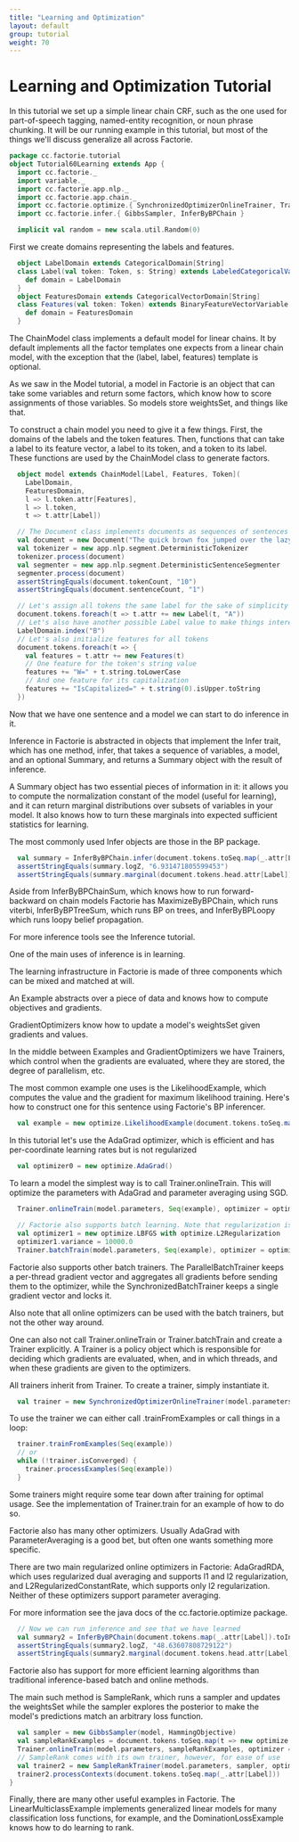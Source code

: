```yaml
---
title: "Learning and Optimization"
layout: default
group: tutorial
weight: 70
---
```



Learning and Optimization Tutorial
================

In this tutorial we set up a simple linear chain CRF, such as the one used for part-of-speech tagging,
named-entity recognition, or noun phrase chunking. It will be our running example in this
tutorial, but most of the things we'll discuss generalize all across Factorie.

```scala
package cc.factorie.tutorial
object Tutorial60Learning extends App {
  import cc.factorie._
  import variable._
  import cc.factorie.app.nlp._
  import cc.factorie.app.chain._
  import cc.factorie.optimize.{ SynchronizedOptimizerOnlineTrainer, Trainer, SampleRankTrainer }
  import cc.factorie.infer.{ GibbsSampler, InferByBPChain }

  implicit val random = new scala.util.Random(0)

```

First we create domains representing the labels and features.

```scala
  object LabelDomain extends CategoricalDomain[String]
  class Label(val token: Token, s: String) extends LabeledCategoricalVariable(s) {
    def domain = LabelDomain
  }
  object FeaturesDomain extends CategoricalVectorDomain[String]
  class Features(val token: Token) extends BinaryFeatureVectorVariable[String] {
    def domain = FeaturesDomain
  }

```

The ChainModel class implements a default model for linear chains.
It by default implements all the factor templates one expects from a linear chain model,
with the exception that the (label, label, features) template is optional.

As we saw in the Model tutorial, a model in Factorie is an object that
can take some variables and return some factors, which know how to score
assignments of those variables. So models store weightsSet, and things like that.

To construct a chain model you need to give it a few things. First, the domains
of the labels and the token features. Then, functions that can take a label to
its feature vector, a label to its token, and a token to its label. These functions
are used by the ChainModel class to generate factors.

```scala
  object model extends ChainModel[Label, Features, Token](
    LabelDomain,
    FeaturesDomain,
    l => l.token.attr[Features],
    l => l.token,
    t => t.attr[Label])

  // The Document class implements documents as sequences of sentences and tokens.
  val document = new Document("The quick brown fox jumped over the lazy dog.")
  val tokenizer = new app.nlp.segment.DeterministicTokenizer
  tokenizer.process(document)
  val segmenter = new app.nlp.segment.DeterministicSentenceSegmenter
  segmenter.process(document)
  assertStringEquals(document.tokenCount, "10")
  assertStringEquals(document.sentenceCount, "1")

  // Let's assign all tokens the same label for the sake of simplicity
  document.tokens.foreach(t => t.attr += new Label(t, "A"))
  // Let's also have another possible Label value to make things interesting
  LabelDomain.index("B")
  // Let's also initialize features for all tokens
  document.tokens.foreach(t => {
    val features = t.attr += new Features(t)
    // One feature for the token's string value
    features += "W=" + t.string.toLowerCase
    // And one feature for its capitalization
    features += "IsCapitalized=" + t.string(0).isUpper.toString
  })

```

Now that we have one sentence and a model we can start to do inference in it.

Inference in Factorie is abstracted in objects that implement the Infer trait,
which has one method, infer, that takes a sequence of variables, a model, and an
optional Summary, and returns a Summary object with the result of inference.

A Summary object has two essential pieces of information in it: it allows you to
compute the normalization constant of the model (useful for learning), and it can
return marginal distributions over subsets of variables in your model. It also
knows how to turn these marginals into expected sufficient statistics for learning.

The most commonly used Infer objects are those in the BP package.


```scala
  val summary = InferByBPChain.infer(document.tokens.toSeq.map(_.attr[Label]), model)
  assertStringEquals(summary.logZ, "6.931471805599453")
  assertStringEquals(summary.marginal(document.tokens.head.attr[Label]).proportions, "Proportions(0.49999999999999994,0.49999999999999994)")

```

Aside from InferByBPChainSum, which knows how to run forward-backward on chain models
Factorie has MaximizeByBPChain, which runs viterbi, InferByBPTreeSum, which runs BP on
trees, and InferByBPLoopy which runs loopy belief propagation.

For more inference tools see the Inference tutorial.


One of the main uses of inference is in learning.

The learning infrastructure in Factorie is made of three components which can
be mixed and matched at will.

An Example abstracts over a piece of data and knows how to compute objectives
and gradients.

GradientOptimizers know how to update a model's weightsSet given gradients and values.

In the middle between Examples and GradientOptimizers we have Trainers, which control
when the gradients are evaluated, where they are stored, the degree of parallelism, etc.


The most common example one uses is the LikelihoodExample, which computes the value and the
gradient for maximum likelihood training. Here's how to construct one for this sentence
using Factorie's BP inferencer.

```scala
  val example = new optimize.LikelihoodExample(document.tokens.toSeq.map(_.attr[Label]), model, InferByBPChain)

```

In this tutorial let's use the AdaGrad optimizer, which is efficient and has
per-coordinate learning rates but is not regularized

```scala
  val optimizer0 = new optimize.AdaGrad()

```

To learn a model the simplest way is to call Trainer.onlineTrain. This will optimize the
parameters with AdaGrad and parameter averaging using SGD.

```scala
  Trainer.onlineTrain(model.parameters, Seq(example), optimizer = optimizer0)

  // Factorie also supports batch learning. Note that regularization is built into the optimizer
  val optimizer1 = new optimize.LBFGS with optimize.L2Regularization
  optimizer1.variance = 10000.0
  Trainer.batchTrain(model.parameters, Seq(example), optimizer = optimizer1)

```

Factorie also supports other batch trainers. The ParallelBatchTrainer keeps a per-thread
gradient vector and aggregates all gradients before sending them to the optimizer, while
the SynchronizedBatchTrainer keeps a single gradient vector and locks it.

Also note that all online optimizers can be used with the batch trainers, but not the
other way around.

One can also not call Trainer.onlineTrain or Trainer.batchTrain and create a Trainer
explicitly. A Trainer is a policy object which is responsible for deciding which gradients
are evaluated, when, and in which threads, and when these gradients are given to the optimizers.

All trainers inherit from Trainer. To create a trainer, simply instantiate it.

```scala
  val trainer = new SynchronizedOptimizerOnlineTrainer(model.parameters, optimizer0)
```

To use the trainer we can either call .trainFromExamples or call things in a loop:

```scala
  trainer.trainFromExamples(Seq(example))
  // or
  while (!trainer.isConverged) {
    trainer.processExamples(Seq(example))
  }
```

Some trainers might require some tear down after training for optimal usage. See the implementation
of Trainer.train for an example of how to do so.


Factorie also has many other optimizers. Usually AdaGrad with ParameterAveraging is a good bet,
but often one wants something more specific.

There are two main regularized online optimizers in Factorie: AdaGradRDA, which uses regularized
dual averaging and supports l1 and l2 regularization, and L2RegularizedConstantRate, which supports
only l2 regularization. Neither of these optimizers support parameter averaging.

For more information see the java docs of the cc.factorie.optimize package.


```scala
  // Now we can run inference and see that we have learned
  val summary2 = InferByBPChain(document.tokens.map(_.attr[Label]).toIndexedSeq, model)
  assertStringEquals(summary2.logZ, "48.63607808729122")
  assertStringEquals(summary2.marginal(document.tokens.head.attr[Label]).proportions, "Proportions(0.9999308678897892,6.913211020966629E-5)")

```

Factorie also has support for more efficient learning algorithms than traditional
inference-based batch and online methods.

The main such method is SampleRank, which runs a sampler and updates the weightsSet
while the sampler explores the posterior to make the model's predictions match an
arbitrary loss function.

```scala
  val sampler = new GibbsSampler(model, HammingObjective)
  val sampleRankExamples = document.tokens.toSeq.map(t => new optimize.SampleRankExample(t.attr[Label], sampler))
  Trainer.onlineTrain(model.parameters, sampleRankExamples, optimizer = optimizer0)
  // SampleRank comes with its own trainer, however, for ease of use
  val trainer2 = new SampleRankTrainer(model.parameters, sampler, optimizer0)
  trainer2.processContexts(document.tokens.toSeq.map(_.attr[Label]))
}
```

Finally, there are many other useful examples in Factorie. The LinearMulticlassExample
implements generalized linear models for many classification loss functions, for example, and the
DominationLossExample knows how to do learning to rank.
